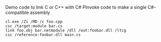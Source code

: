 Demo code to link C or C++ with C# PInvoke code to make a single C#-compatible assembly
```
cl.exe /Zi /MD /c foo.cpp
csc /target:module bar.cs
link foo.obj bar.netmodule /dll /out:foobar.dll /ltcg
csc /reference:foobar.dll main.cs
```
